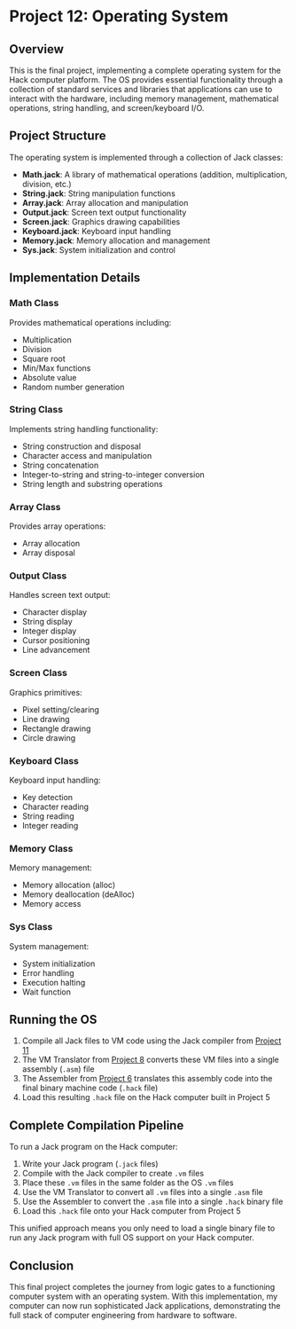 # Project 12: Operating System

## Overview
This is the final project, implementing a complete operating system for the Hack computer platform. The OS provides essential functionality through a collection of standard services and libraries that applications can use to interact with the hardware, including memory management, mathematical operations, string handling, and screen/keyboard I/O.

## Project Structure
The operating system is implemented through a collection of Jack classes:

- **Math.jack**: A library of mathematical operations (addition, multiplication, division, etc.)
- **String.jack**: String manipulation functions
- **Array.jack**: Array allocation and manipulation
- **Output.jack**: Screen text output functionality
- **Screen.jack**: Graphics drawing capabilities
- **Keyboard.jack**: Keyboard input handling
- **Memory.jack**: Memory allocation and management
- **Sys.jack**: System initialization and control

## Implementation Details

### Math Class
Provides mathematical operations including:
- Multiplication
- Division
- Square root
- Min/Max functions
- Absolute value
- Random number generation

### String Class
Implements string handling functionality:
- String construction and disposal
- Character access and manipulation
- String concatenation
- Integer-to-string and string-to-integer conversion
- String length and substring operations

### Array Class
Provides array operations:
- Array allocation
- Array disposal

### Output Class
Handles screen text output:
- Character display
- String display
- Integer display
- Cursor positioning
- Line advancement

### Screen Class
Graphics primitives:
- Pixel setting/clearing
- Line drawing
- Rectangle drawing
- Circle drawing

### Keyboard Class
Keyboard input handling:
- Key detection
- Character reading
- String reading
- Integer reading

### Memory Class
Memory management:
- Memory allocation (alloc)
- Memory deallocation (deAlloc)
- Memory access

### Sys Class
System management:
- System initialization
- Error handling
- Execution halting
- Wait function

## Running the OS
1. Compile all Jack files to VM code using the Jack compiler from [Project 11](../11/JackCompiler.py)
2. The VM Translator from [Project 8](../08/VMTranslator.py) converts these VM files into a single assembly (`.asm`) file
3. The Assembler from [Project 6](../06/asembler.py) translates this assembly code into the final binary machine code (`.hack` file)
4. Load this resulting `.hack` file on the Hack computer built in Project 5

## Complete Compilation Pipeline
To run a Jack program on the Hack computer:

1. Write your Jack program (`.jack` files)
2. Compile with the Jack compiler to create `.vm` files
3. Place these `.vm` files in the same folder as the OS `.vm` files
4. Use the VM Translator to convert all `.vm` files into a single `.asm` file
5. Use the Assembler to convert the `.asm` file into a single `.hack` binary file
6. Load this `.hack` file onto your Hack computer from Project 5

This unified approach means you only need to load a single binary file to run any Jack program with full OS support on your Hack computer.

## Conclusion
This final project completes the journey from logic gates to a functioning computer system with an operating system. With this implementation, my computer can now run sophisticated Jack applications, demonstrating the full stack of computer engineering from hardware to software.